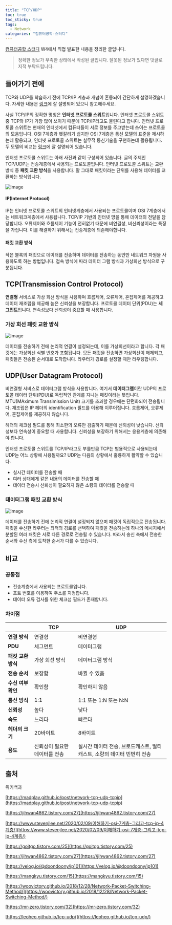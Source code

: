 ```yaml
---
title: "TCP/UDP"
toc: true
toc_sticky: true
tags:
  - Network
categories: "컴퓨터공학-스터디"
---
```


[컴퓨터공학 스터디](https://www.notion.so/womencsstudyofdsm/WCD-Women-Computer-science-study-of-DSM-women-sport-club-318c9179f512495d917228c2b37da165) W4에서 직접 발표한 내용을 정리한 글입니다.



> 정확한 정보가 부족한 상태에서 작성된 글입니다. 잘못된 정보가 있다면 댓글로 지적 부탁드립니다.



## 들어가기 전에

TCP와 UDP를 학습하기 전에 TCP/IP 계층과 개념이 혼동되어 간단하게 설명하겠습니다. 자세한 내용은 [링크](https://jihwan4862.tistory.com/27)에 잘 설명되어 있으니 참고해주세요.

사실 TCP/IP의 정확한 명칭은 **인터넷 프로토콜 스위트**입니다. 인터넷 프로토콜 스위트 중 TCP와 IP가 가장 많이 쓰이기 때문에 TCP/IP라고도 불린다고 합니다. 인터넷 프로토콜 스위트는 현재의 인터넷에서 컴퓨터들이 서로 정보를 주고받는데 쓰이는 프로토콜의 모음입니다. OSI 7계층과 헷갈리기 쉽지만 OSI 7계층은 통신 모델의 표준을 제시하는데 활용되고, 인터넷 프로토콜 스위트는 실무적 통신기술을 구현하는데 활용됩니다. 두 모델의 비교는 [링크](http://blog.skby.net/osi-7-layer와-tcp-ip-비교/)에 잘 설명되어 있습니다. 

인터넷 프로토콜 스위트는 아래 사진과 같이 구성되어 있습니다. 글의 주제인 TCP/UDP는 전송계층에서 사용되는 프로토콜입니다. 인터넷 프로토콜 스위트는 교환방식 중 **패킷 교환 방식**을 사용합니다. 말 그대로 패킷이라는 단위를 사용해 데이터를 교환하는 방식입니다. 

![image](https://user-images.githubusercontent.com/45457678/81961332-2f64ba00-964d-11ea-9353-8635e95c14e3.png)

#### IP(Internet Protocol)

IP는 인터넷 프로토콜 스위트의 인터넷계층에서 사용되는 프로토콜이며 OSI 7계층에서는 네트워크계층에서 사용됩니다. TCP/IP 기반의 인터넷 망을 통해 데이터의 전달을 담당합니다. 오류제어와 흐름제어 기능이 전혀없기 때문에 비연결성, 비신뢰성이라는 특징을 가집니다. 이를 해결하기 위해서는 전송계층에 의존해야합니다.

#### 패킷 교환 방식

작은 블록의 패킷으로 데이터를 전송하며 데이터를 전송하는 동안만 네트워크 자원을 사용하도록 하는 방법입니다. 접속 방식에 따라 데이터 그램 방식과 가상회선 방식으로 구분됩니다.



## TCP(Transmission Control Protocol)

**연결형** 서비스로 가상 회선 방식을 사용하며 흐름제어, 오류제어, 혼잡제어를 제공하고 데이터 재조립을 제공해 높은 신뢰성을 보장합니다. 프로토콜 데이터 단위(PDU)는 **세그먼트**입니다. 연속성보다 신뢰성이 중요할 때 사용합니다.

### 가상 회선 패킷 교환 방식

![image](https://user-images.githubusercontent.com/45457678/81964786-10b4f200-9652-11ea-8b7a-959f2ef4177e.png)

데이터를 전송하기 전에 논리적 연결이 설정되는데, 이를 가상회선이라고 합니다. 각 패킷에는 가상회선 식별 번호가 포함됩니다. 모든 패킷을 전송하면 가상회선이 해제되고, 패킷들은 전송된 순서대로 도착합니다. 라우터가 경로를 설정할 때만 라우팅합니다.



## UDP(User Datagram Protocol)

비연결형 서비스로 데이터그램 방식을 사용합니다. 여기서 **데이터그램**이란 UDP의 프로토콜 데이터 단위(PDU)로 독립적인 관계를 지니는 패킷이라는 뜻입니다. MTU(MAximum Transimission Unit) 크기를 초과할 경우에는 단편화되어 전송됩니다. 재조립은 IP 헤더의 identification 필드를 이용해 이루어집니다. 흐름제어, 오류제어, 혼잡제어를 제공하지 않습니다.

헤더의 체크섬 필드를 통해 최소한의 오류만 검출하기 때문에 신뢰성이 낮습니다. 신뢰성보다 연속성이 중요할 때 사용합니다. 신뢰성을 보장하기 위해서는 응용계층에 의존해야 합니다.

인터넷 프로토콜 스위트를 TCP/IP라고도 부를만큼 TCP는 범용적으로 사용되는데 UDP는 어느 상황에 사용될까요? UDP는 다음의 상황에서 훌륭하게 활약할 수 있습니다.

- 실시간 데이터를 전송할 때
- 여러 상대에게 같은 내용의 데이터를 전송할 때
- 데이터 전송시 신뢰성이 필요하지 않은 소량의 데이터를 전송할 때

### 데이터그램 패킷 교환 방식

![image](https://user-images.githubusercontent.com/45457678/81964844-232f2b80-9652-11ea-9803-f9992d5af80c.png)

데이터를 전송하기 전에 논리적 연결이 설정되지 않으며 패킷이 독립적으로 전송됩니다. 패킷을 수신한 라우터는 최적의 경로를 선택하여 패킷을 전송하는데 하나의 메시지에서 분할된 여러 패킷은 서로 다른 경로로 전송될 수 있습니다. 따라서 송신 측에서 전송한 순서와 수신 측에 도착한 순서가 다를 수 있습니다.



## 비교

### 공통점

- 전송계층에서 사용되는 프로토콜입니다.
- 포트 번호를 이용하여 주소를 지정합니다.
- 데이터 오류 검사를 위한 체크섬 필드가 존재합니다.

### 차이점

|                    | TCP                           | UDP                                                          |
| ------------------ | ----------------------------- | ------------------------------------------------------------ |
| **연결 방식**      | 연결형                        | 비연결형                                                     |
| **PDU**            | 세그먼트                      | 데이터그램                                                   |
| **패킷 교환 방식** | 가상 회선 방식                | 데이터그램 방식                                              |
| **전송 순서**      | 보장함                        | 바뀔 수 있음                                                 |
| **수신 여부 확인** | 확인함                        | 확인하지 않음                                                |
| **통신 방식**      | 1:1                           | 1:1 또는 1:N 또는 N:N                                        |
| **신뢰성**         | 높다                          | 낮다                                                         |
| **속도**           | 느리다                        | 빠르다                                                       |
| **헤더의 크기**    | 20바이트                      | 8바이트                                                      |
| **용도**           | 신뢰성이 필요한 데이터를 전송 | 실시간 데이터 전송, 브로드캐스트, 멀티캐스트, 소량의 데이터 빈번히 전송 |



## 출처

위키백과

[https://madplay.github.io/post/network-tcp-udp-tcpip](https://madplay.github.io/post/network-tcp-udp-tcpip)

[https://jihwan4862.tistory.com/27](https://jihwan4862.tistory.com/27)

[https://www.stevenjlee.net/2020/02/09/이해하기-osi-7계층-그리고-tcp-ip-4계층/](https://www.stevenjlee.net/2020/02/09/이해하기-osi-7계층-그리고-tcp-ip-4계층/)

[https://goitgo.tistory.com/25](https://goitgo.tistory.com/25)

[https://jihwan4862.tistory.com/27](https://jihwan4862.tistory.com/27)

[https://velog.io/@doondoony/ip101](https://velog.io/@doondoony/ip101)

[https://mangkyu.tistory.com/15](https://mangkyu.tistory.com/15)

[https://woovictory.github.io/2018/12/28/Network-Packet-Switching-Method/](https://woovictory.github.io/2018/12/28/Network-Packet-Switching-Method/)

[https://mr-zero.tistory.com/32](https://mr-zero.tistory.com/32)

[https://leoheo.github.io/tcp-udp/](https://leoheo.github.io/tcp-udp/)